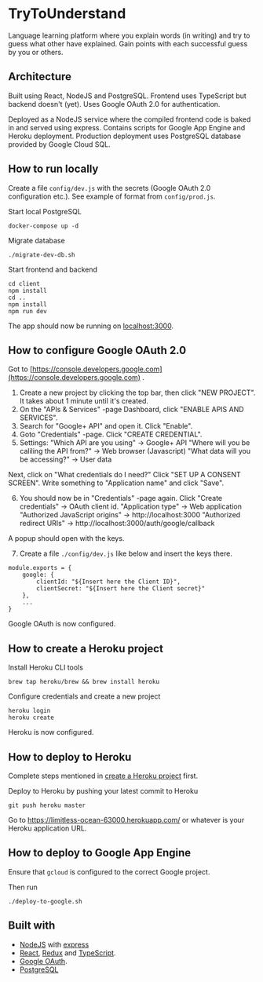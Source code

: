 # TryToUnderstand

Language learning platform where you explain words (in writing) and try to guess what other have explained. Gain points with each successful guess by you or others.

## Architecture

Built using React, NodeJS and PostgreSQL. Frontend uses TypeScript but backend doesn't (yet). Uses Google OAuth 2.0 for authentication.

Deployed as a NodeJS service where the compiled frontend code is baked in and served using express. Contains scripts for Google App Engine and Heroku deployment. Production deployment uses PostgreSQL database provided by Google Cloud SQL.

## How to run locally

Create a file `config/dev.js` with the secrets (Google OAuth 2.0 configuration etc.). See example of format from `config/prod.js`.

Start local PostgreSQL
```
docker-compose up -d
```

Migrate database
```
./migrate-dev-db.sh
```

Start frontend and backend
```
cd client
npm install
cd ..
npm install
npm run dev
```

The app should now be running on [localhost:3000](http://localhost:3000/).

## How to configure Google OAuth 2.0
Got to [https://console.developers.google.com](https://console.developers.google.com) .

1. Create a new project by clicking the top bar, then click "NEW PROJECT". It takes about 1 minute until it's created.
2. On the "APIs & Services" -page Dashboard, click "ENABLE APIS AND SERVICES".
3. Search for "Google+ API" and open it. Click "Enable".
4. Goto "Credentials" -page. Click "CREATE CREDENTIAL".
5. Settings:
"Which API are you using" -> Google+ API
"Where will you be caliling the API from?" -> Web browser (Javascript)
"What data will you be accessing?" -> User data

Next, click on "What credentials do I need?"
Click "SET UP A CONSENT SCREEN". Write something to "Application name" and click "Save".

6. You should now be in "Credentials" -page again.
Click "Create credentials" -> OAuth client id.
"Application type" -> Web application
"Authorized JavaScript origins" -> http://localhost:3000
"Authorized redirect URIs" -> http://localhost:3000/auth/google/callback

A popup should open with the keys.

7. Create a file `./config/dev.js` like below and insert the keys there.
```
module.exports = {
    google: {
        clientId: "${Insert here the Client ID}",
        clientSecret: "${Insert here the Client secret}"
    },
    ...
}
```

Google OAuth is now configured.

## How to create a Heroku project
Install Heroku CLI tools
```
brew tap heroku/brew && brew install heroku
```

Configure credentials and create a new project
```
heroku login
heroku create
```

Heroku is now configured.

## How to deploy to Heroku
Complete steps mentioned in [create a Heroku project](#how-to-create-a-heroku-project) first.

Deploy to Heroku by pushing your latest commit to Heroku
```
git push heroku master
```

Go to https://limitless-ocean-63000.herokuapp.com/ or whatever is your Heroku application URL.

## How to deploy to Google App Engine
Ensure that `gcloud` is configured to the correct Google project.

Then run
```
./deploy-to-google.sh
```

## Built with
* [NodeJS](https://nodejs.org/en/) with [express](https://expressjs.com/)
* [React](https://reactjs.org/), [Redux](https://redux.js.org/) and [TypeScript](https://www.typescriptlang.org/).
* [Google OAuth](https://developers.google.com/identity/protocols/OAuth2).
* [PostgreSQL](https://www.postgresql.org/)
